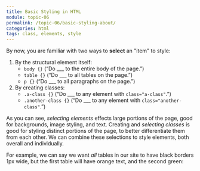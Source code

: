 ```yaml
---
title: Basic Styling in HTML
module: topic-06
permalink: /topic-06/basic-styling-about/
categories: html
tags: class, elements, style
---
```


<div class="divider-heading"></div>

By now, you are familiar with two ways to **select** an "item" to style:
1. By the structural element itself:
    - `body {}` (“Do ___ to the entire body of the page.”)
    - `table {}` (“Do ___ to all tables on the page.”)
    - `p {}` (“Do ___ to all paragraphs on the page.”)
2. By creating classes:
    - `.a-class {}` (“Do ___ to any element with `class="a-class"`.”)
    - `.another-class {}` (“Do ___ to any element with `class="another-class"`.”)

As you can see, _selecting elements_ effects large portions of the page, good for backgrounds, image styling, and text. Creating and _selecting classes_ is good for styling distinct portions of the page, to better differentiate them from each other. We can combine these selections to style elements, both overall and individually.

For example, we can say we want _all_ tables in our site to have black borders 1px wide, but the first table will have orange text, and the second green:


<div class="external-embed">
  <p data-height="600" data-theme-id="30567" data-slug-hash="OvXmay" data-default-tab="html,result" data-user="Media-Ed-Online" data-embed-version="2" data-pen-title="Topic-05: Tables, Pt. 4" class="codepen"></p>
</div>
